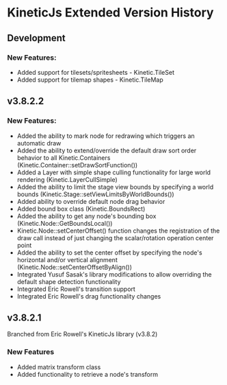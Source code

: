 # KineticJs Extended Version History

## Development
### New Features:
- Added support for tilesets/spritesheets - Kinetic.TileSet
- Added support for tilemap shapes - Kinetic.TileMap

## v3.8.2.2
### New Features:
- Added the ability to mark node for redrawing which triggers an automatic draw
- Added the ability to extend/override the default draw sort order behavior to all Kinetic.Containers
  (Kinetic.Container::setDrawSortFunction())
- Added a Layer with simple shape culling functionality for large world rendering (Kinetic.LayerCullSimple)
- Added the ability to limit the stage view bounds by specifying a world bounds
  (Kinetic.Stage::setViewLimitsByWorldBounds())
- Added ability to override default node drag behavior
- Added bound box class (Kinetic.BoundsRect)
- Added the ability to get any node's bounding box (Kinetic.Node::GetBoundsLocal())
- Kinetic.Node::setCenterOffset() function changes the registration of the draw call instead of just changing the
  scalar/rotation operation center point
- Added the ability to set the center offset by specifying the node's horizontal and/or vertical alignment
  (Kinetic.Node::setCenterOffsetByAlign())
- Integrated Yusuf Sasak's library modifications to allow overriding the default shape detection functionality
- Integrated Eric Rowell's transition support
- Integrated Eric Rowell's drag functionality changes

## v3.8.2.1
Branched from Eric Rowell's KineticJs library (v3.8.2)

### New Features
- Added matrix transform class
- Added functionality to retrieve a node's transform

